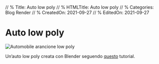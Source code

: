 // % Title: Auto low poly
// % HTMLTitle: Auto low poly
// % Categories: Blog Render
// % CreatedOn: 2021-09-27
// % EditedOn: 2021-09-27

# Auto low poly

![Automobile arancione low poly]([staticoso:Site:RelativeRoot]Assets/Render/lowPolyCar.png)

Un’auto low poly creata con Blender seguendo [questo](https://youtu.be/Zkg7Ol2jEjs) tutorial.

